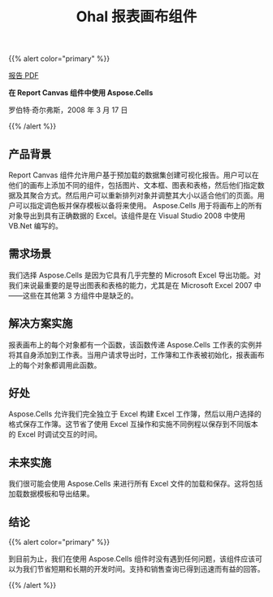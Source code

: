 ﻿---
title: Ohal 报表画布组件
type: docs
weight: 30
url: /zh/net/ohal-report-canvas-component/
---
{{% alert color="primary" %}}

[报告 PDF](https://blog.aspose.com/2008/03/17/complete-excel-export-capabilities-using-apis/)

**在 Report Canvas 组件中使用 Aspose.Cells**

罗伯特·奇尔弗斯，2008 年 3 月 17 日

{{% /alert %}}

## **产品背景**

Report Canvas 组件允许用户基于预加载的数据集创建可视化报告。用户可以在他们的画布上添加不同的组件，包括图片、文本框、图表和表格，然后他们指定数据及其聚合方式。然后用户可以重新排列对象并调整其大小以适合他们的页面。用户可以指定调色板并保存模板以备将来使用。 Aspose.Cells 用于将画布上的所有对象导出到具有正确数据的 Excel。该组件是在 Visual Studio 2008 中使用 VB.Net 编写的。

## **需求场景**

我们选择 Aspose.Cells 是因为它具有几乎完整的 Microsoft Excel 导出功能。对我们来说最重要的是导出图表和表格的能力，尤其是在 Microsoft Excel 2007 中——这些在其他第 3 方组件中是缺乏的。

## **解决方案实施**

报表画布上的每个对象都有一个函数，该函数传递 Aspose.Cells 工作表的实例并将其自身添加到工作表。当用户请求导出时，工作簿和工作表被初始化，报表画布上的每个对象都调用此函数。

## **好处**

Aspose.Cells 允许我们完全独立于 Excel 构建 Excel 工作簿，然后以用户选择的格式保存工作簿。这节省了使用 Excel 互操作和实施不同例程以保存到不同版本的 Excel 时调试交互的时间。

## **未来实施**

我们很可能会使用 Aspose.Cells 来进行所有 Excel 文件的加载和保存。这将包括加载数据模板和导出结果。

## **结论**

{{% alert color="primary" %}}

到目前为止，我们在使用 Aspose.Cells 组件时没有遇到任何问题，该组件应该可以为我们节省短期和长期的开发时间。支持和销售查询已得到迅速而有益的回答。

{{% /alert %}}
